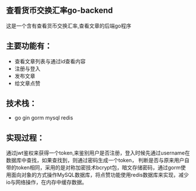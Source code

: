 ## 查看货币交换汇率go-backend

  这是一个含有查看货币交换汇率,查看文章的后端go程序

## 主要功能有：

- 查看文章列表与通过id查看内容
- 注册与登入
- 发布文章
- 给文章点赞

## 技术栈：
- go gin gorm mysql redis
  
## 实现过程：
通过jwt鉴权来获得一个token,来鉴别用户是否注册，登入时候先通过username在数据库中查找，如果查找到，则通过密码生成一个token，
判断是否与原来用户自带的token相同，采用的是对称加密技术bcrypt包，暗文存储密码，通过gorm使用面向对象的方式操作MySQL数据库，将点赞功能使用redis数据库来实现，减少io与网络操作，在内存中缓存数据。
